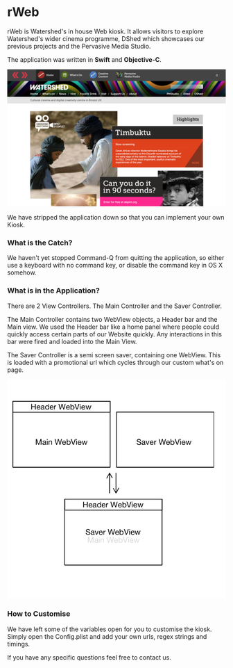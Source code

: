 # rWeb

rWeb is Watershed's in house Web kiosk. It allows visitors to explore Watershed's wider cinema programme, DShed which showcases our previous projects and the Pervasive Media Studio.

The application was written in **Swift** and **Objective-C**.

![Interface](rWeb.jpg "Logo")

We have stripped the application down so that you can implement your own Kiosk.

### What is the Catch?
We haven't yet stopped Command-Q from quitting the application, so either use a keyboard with no command key, or disable the command key in OS X somehow. 

### What is in the Application?

There are 2 View Controllers. The Main Controller and the Saver Controller.

The Main Controller contains two WebView objects, a Header bar and the Main view.
We used the Header bar like a home panel where people could quickly access certain parts of our Website quickly. Any interactions in this bar were fired and loaded into the Main View.

The Saver Controller is a semi screen saver, containing one WebView. This is loaded with a promotional url which cycles through our custom what's on page.

![Layout](appLayout.png "UI")

### How to Customise
We have left some of the variables open for you to customise the kiosk. Simply open the Config.plist and add your own urls, regex strings and timings.

If you have any specific questions feel free to contact us.

